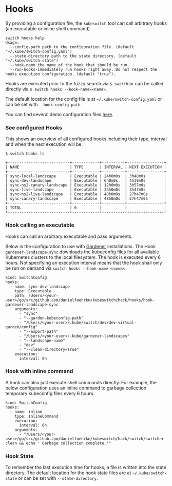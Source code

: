 # Hooks

By providing a configuration file, the `kubeswitch` tool can call arbitrary hooks (an executable or inline shell command).

```
switch hooks help
Usage:
  --config-path path to the configuration file. (default "~/.kube/switch-config.yaml")
  --state-directory path to the state directory. (default "~/.kube/switch-state")
  --hook-name the name of the hook that should be run.
  --run-hooks-immediately run hooks right away. Do not respect the hooks execution configuration. (default "true").
```

Hooks are executed prior to the fuzzy search via `$ switch` or 
can be called directly via `$ switch hooks --hook-name=<name>`.

The default location for the config file is at `~/.kube/switch-config.yaml` or can be set with `--hook-config-path`.
 
You can find several demo configuration files [here](https://github.com/danielfoehrkn/kubeswitch/tree/master/resources/demo-config-files).

### See configured Hooks

This shows an overview of all configured hooks including their type, interval and when the next execution will be.
```
$ switch hooks ls

+---------------------------+------------+----------+----------------+
| NAME                      | TYPE       | INTERVAL | NEXT EXECUTION |
+---------------------------+------------+----------+----------------+
| sync-local-landscape      | Executable | 24h0m0s  | 3h48m0s        |
| sync-dev-landscape        | Executable | 6h0m0s   | 4h39m0s        |
| sync-ns2-canary-landscape | Executable | 12h0m0s  | 3h57m0s        |
| sync-live-landscape       | Executable | 24h0m0s  | 3h47m0s        |
| sync-ns2-live-landscape   | Executable | 48h0m0s  | 27h47m0s       |
| sync-canary-landscape     | Executable | 48h0m0s  | 27h47m0s       |
+---------------------------+------------+----------+----------------+
| TOTAL                     | 6          |          |                |
+---------------------------+------------+----------+----------------+
```
### Hook calling an executable

Hooks can call an arbitrary executable and pass arguments.

Below is the configuration to use with [Gardener](https://github.com/gardener/gardener) installations.
The Hook [`gardener-landscape-sync`](https://github.com/danielfoehrkn/kubeswitch/tree/master/hooks/gardener-landscape-sync) downloads the 
kubeconfig files for all available Kubernetes clusters to the local filesystem.
The hook is executed every 6 hours.
Not specifying an execution interval means that the hook shall only be run on demand via `switch hooks --hook-name <name>`.

```
kind: SwitchConfig
hooks:
  - name: sync-dev-landscape
    type: Executable
    path: /Users/<your-user>/go/src/github.com/danielfoehrkn/kubeswitch/hack/hooks/hook-gardener-landscape-sync
    arguments:
      - "sync"
      - "--garden-kubeconfig-path"
      - "/Users/<your-user>/.kube/switch/dev/dev-virtual-garden/config"
      - "--export-path"
      - "/Users/<your-user>/.kube/gardener-landscapes"
      - "--landscape-name"
      - "dev"
      - "--clean-directory=true"
    execution:
      interval: 6h
```

### Hook with inline command

A hook can also just execute shell commands directly. 
For example, the below configuration uses an inline command to garbage collection temporary kubeconfig files every 6 hours.

```
kind: SwitchConfig
hooks:
  - name: inline
    type: InlineCommand
    execution:
      interval: 6h
    arguments:
      - "/Users/<your-user>/go/src/github.com/danielfoehrkn/kubeswitch/hack/switch/switcher clean && echo ' Garbage collection complete.'"
```

### Hook State

To remember the last execution time for hooks, a file is written into the state directory.
The default location for the hook state files are at `~/.kube/switch-state` or can be set with `--state-directory`.
 
